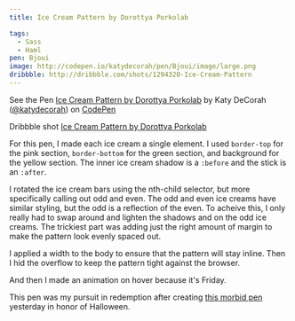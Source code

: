```yaml
---
title: Ice Cream Pattern by Dorottya Porkolab

tags:
  - Sass
  - Haml
pen: Bjoui
image: http://codepen.io/katydecorah/pen/Bjoui/image/large.png
dribbble: http://dribbble.com/shots/1294320-Ice-Cream-Pattern
---
```


<p data-height="500" data-theme-id="97" data-slug-hash="Bjoui" data-user="katydecorah" data-default-tab="result" class='codepen'>See the Pen <a href='http://codepen.io/katydecorah/pen/Bjoui'>Ice Cream Pattern by Dorottya Porkolab</a> by Katy DeCorah (<a href='http://codepen.io/katydecorah'>@katydecorah</a>) on <a href='http://codepen.io'>CodePen</a></p>

Dribbble shot [Ice Cream Pattern by Dorottya Porkolab](http://dribbble.com/shots/1294320-Ice-Cream-Pattern)

For this pen, I made each ice cream a single element. I used `border-top` for the pink section, `border-bottom` for the green section, and background for the yellow section. The inner ice cream shadow is a `:before` and the stick is an `:after`.

I rotated the ice cream bars using the nth-child selector, but more specifically calling out odd and even. The odd and even ice creams have similar styling, but the odd is a reflection of the even. To acheive this, I only really had to swap around and lighten the shadows and on the odd ice creams. The trickiest part was adding just the right amount of margin to make the pattern look evenly spaced out.

I applied a width to the body to ensure that the pattern will stay inline. Then I hid the overflow to keep the pattern tight against the browser.

And then I made an animation on hover because it's Friday.

This pen was my pursuit in redemption after creating [this morbid pen](http://codepen.io/katydecorah/pen/Lkogi) yesterday in honor of Halloween.
